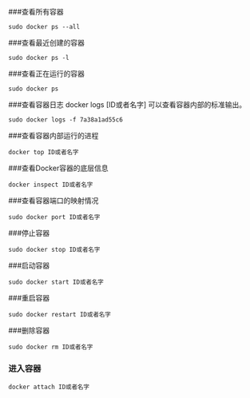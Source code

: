 ###查看所有容器
```
sudo docker ps --all
```

###查看最近创建的容器
```
sudo docker ps -l
```

###查看正在运行的容器
```
sudo docker ps
```

###查看容器日志
docker logs [ID或者名字] 可以查看容器内部的标准输出。
```
sudo docker logs -f 7a38a1ad55c6
```

###查看容器内部运行的进程
```
docker top ID或者名字
```

###查看Docker容器的底层信息
```
docker inspect ID或者名字
```

###查看容器端口的映射情况
```
sudo docker port ID或者名字
```

###停止容器
```
sudo docker stop ID或者名字
```

###启动容器
```
sudo docker start ID或者名字
```

###重启容器
```
sudo docker restart ID或者名字
```

###删除容器
```
sudo docker rm ID或者名字
```

### 进入容器
```
docker attach ID或者名字
```